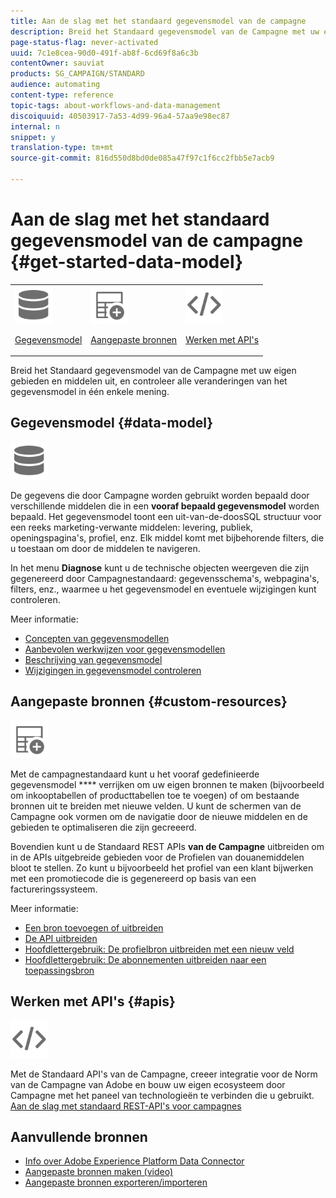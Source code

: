 ```yaml
---
title: Aan de slag met het standaard gegevensmodel van de campagne
description: Breid het Standaard gegevensmodel van de Campagne met uw eigen gebieden en middelen uit, en controleer alle veranderingen van het gegevensmodel in één enkele mening.
page-status-flag: never-activated
uuid: 7c1e8cea-90d0-491f-ab8f-6cd69f8a6c3b
contentOwner: sauviat
products: SG_CAMPAIGN/STANDARD
audience: automating
content-type: reference
topic-tags: about-workflows-and-data-management
discoiquuid: 40503917-7a53-4d99-96a4-57aa9e98ec87
internal: n
snippet: y
translation-type: tm+mt
source-git-commit: 816d550d8bd0de085a47f97c1f6cc2fbb5e7acb9

---
```



# Aan de slag met het standaard gegevensmodel van de campagne {#get-started-data-model}

<table>
<tr>
<td><img src="assets/do-not-localize/icon_datamodel.svg" width="60px"><p><a href="#data-model">Gegevensmodel</a></p></td>
<td><img src="assets/do-not-localize/icon_custom.svg" width="60px"><p><a href="#custom-resources">Aangepaste bronnen</a></p></td><td><img src="assets/do-not-localize/icon_api.svg" width="60px"><p><a href="#custom-resources">Werken met API's</a></p></td></tr>
</table>

Breid het Standaard gegevensmodel van de Campagne met uw eigen gebieden en middelen uit, en controleer alle veranderingen van het gegevensmodel in één enkele mening.

## Gegevensmodel {#data-model}

<img src="assets/do-not-localize/icon_datamodel.svg" width="60px">

De gegevens die door Campagne worden gebruikt worden bepaald door verschillende middelen die in een **vooraf bepaald gegevensmodel** worden bepaald. Het gegevensmodel toont een uit-van-de-doosSQL structuur voor een reeks marketing-verwante middelen: levering, publiek, openingspagina&#39;s, profiel, enz. Elk middel komt met bijbehorende filters, die u toestaan om door de middelen te navigeren.

In het menu **Diagnose** kunt u de technische objecten weergeven die zijn gegenereerd door Campagnestandaard: gegevensschema&#39;s, webpagina&#39;s, filters, enz., waarmee u het gegevensmodel en eventuele wijzigingen kunt controleren.

Meer informatie:

* [Concepten van gegevensmodellen](../../developing/using/data-model-concepts.md)
* [Aanbevolen werkwijzen voor gegevensmodellen](../../developing/using/data-model-best-practices.md)
* [Beschrijving van gegevensmodel](../../developing/using/datamodel-introduction.md)
* [Wijzigingen in gegevensmodel controleren](../../developing/using/monitoring-data-model-changes.md)

## Aangepaste bronnen {#custom-resources}

<img src="assets/do-not-localize/icon_custom.svg" width="60px">

Met de campagnestandaard kunt u het vooraf gedefinieerde gegevensmodel **** verrijken om uw eigen bronnen te maken (bijvoorbeeld om inkooptabellen of producttabellen toe te voegen) of om bestaande bronnen uit te breiden met nieuwe velden. U kunt de schermen van de Campagne ook vormen om de navigatie door de nieuwe middelen en de gebieden te optimaliseren die zijn gecreeerd.

Bovendien kunt u de Standaard REST APIs **van de Campagne** uitbreiden om in de APIs uitgebreide gebieden voor de Profielen van douanemiddelen bloot te stellen. Zo kunt u bijvoorbeeld het profiel van een klant bijwerken met een promotiecode die is gegenereerd op basis van een factureringssysteem.

Meer informatie:

* [Een bron toevoegen of uitbreiden](../../developing/using/key-steps-to-add-a-resource.md)
* [De API uitbreiden](../../developing/using/about-extending-the-api.md)
* [Hoofdlettergebruik: De profielbron uitbreiden met een nieuw veld](../../developing/using/extending-the-profile-resource-with-a-new-field.md)
* [Hoofdlettergebruik: De abonnementen uitbreiden naar een toepassingsbron](../../developing/using/extending-the-subscriptions-to-an-application-resource.md)

## Werken met API&#39;s {#apis}

<img src="assets/do-not-localize/icon_api.svg" width="60px">

Met de Standaard API&#39;s van de Campagne, creeer integratie voor de Norm van de Campagne van Adobe en bouw uw eigen ecosysteem door Campagne met het paneel van technologieën te verbinden die u gebruikt. [Aan de slag met standaard REST-API&#39;s voor campagnes](../../api/using/get-started-apis.md)

## Aanvullende bronnen

* [Info over Adobe Experience Platform Data Connector](../../developing/using/aep-about-data-connector.md)
* [Aangepaste bronnen maken (video)](https://docs.adobe.com/content/help/en/campaign-standard-learn/tutorials/developing/custom-resources-develop/creating-custom-resources.html)
* [Aangepaste bronnen exporteren/importeren](https://helpx.adobe.com/campaign/kb/acs-get-started-with-cusres.html)
